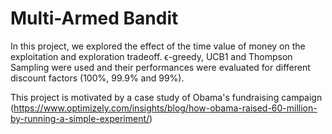 # Multi-Armed Bandit

In this project, we explored the effect of the time value of money on the exploitation and exploration tradeoff. ϵ-greedy, UCB1 and Thompson Sampling were used and their performances were evaluated for different discount factors (100%, 99.9% and 99%).

This project is motivated by a case study of Obama's fundraising campaign (https://www.optimizely.com/insights/blog/how-obama-raised-60-million-by-running-a-simple-experiment/) 
